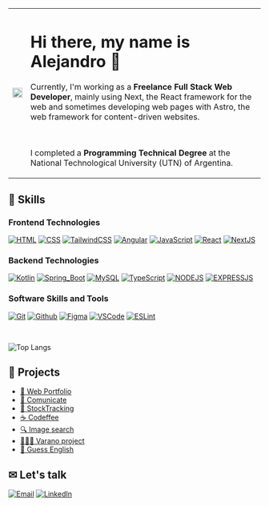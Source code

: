 <table>
    <tr>
        <td>
            <div width="100%" align="left">
                <img width="100%" src="https://i.pinimg.com/originals/bb/6d/76/bb6d7677244c8427db85c4d7e2a903ca.gif" />
            </div>
        </td>
        <td>
            <div>
                <h1>Hi there, my name is Alejandro 👋</h1>
                <p>Currently, I'm working as a <strong>Freelance Full Stack Web Developer</strong>, mainly using Next, the React framework for the web and sometimes developing web pages with Astro, the web framework for content-driven websites.</p>
                </br>
                <p>I completed a <strong>Programming Technical Degree</strong> at the National Technological University (UTN) of Argentina.</p>
            </div>
        </td>
    </tr>
</table>

## 📌 Skills

### Frontend Technologies
[![HTML](https://img.shields.io/badge/Html-E34F26?style=for-the-badge&logo=html5&logoColor=white&labelColor=101010)]()
[![CSS](https://img.shields.io/badge/Css-1572B6?style=for-the-badge&logo=css3&logoColor=white&labelColor=101010)]()
[![TailwindCSS](https://img.shields.io/badge/Tailwindcss-06B6D4?style=for-the-badge&logo=tailwindcss&logoColor=white&labelColor=101010)]()
[![Angular](https://img.shields.io/badge/Angular-DD0031?style=for-the-badge&logo=angular&logoColor=white&labelColor=101010)]()
[![JavaScript](https://img.shields.io/badge/JavaScript-F7DF1E?style=for-the-badge&logo=javascript&logoColor=white&labelColor=101010)]()
[![React](https://img.shields.io/badge/React-61DAFB?style=for-the-badge&logo=react&logoColor=white&labelColor=101010)]()
[![NextJS](https://img.shields.io/badge/NextJS-000000?style=for-the-badge&logo=nextdotjs&logoColor=white&labelColor=101010)]()
</br>
### Backend Technologies

[![Kotlin](https://img.shields.io/badge/Kotlin-7F52FF?style=for-the-badge&logo=kotlin&logoColor=white&labelColor=101010)]()
[![Spring_Boot](https://img.shields.io/badge/Spring_Boot-6DB33F?style=for-the-badge&logo=springboot&logoColor=white&labelColor=101010)]()
[![MySQL](https://img.shields.io/badge/MySQL-4479A1?style=for-the-badge&logo=mysql&logoColor=white&labelColor=101010)]()
[![TypeScript](https://img.shields.io/badge/TypeScript-3178C6?style=for-the-badge&logo=typescript&logoColor=white&labelColor=101010)]()
[![NODEJS](https://img.shields.io/badge/NodeJS-339933?style=for-the-badge&logo=nodedotjs&logoColor=white&labelColor=101010)]()
[![EXPRESSJS](https://img.shields.io/badge/Express-000000?style=for-the-badge&logo=express&logoColor=white&labelColor=101010)]()
</br>
### Software Skills and Tools

[![Git](https://img.shields.io/badge/Git-F05032?style=for-the-badge&logo=git&logoColor=white&labelColor=101010)]()
[![Github](https://img.shields.io/badge/github-181717?style=for-the-badge&logo=github&logoColor=white&labelColor=101010)]()
[![Figma](https://img.shields.io/badge/Figma-F24E1E?style=for-the-badge&logo=figma&logoColor=white&labelColor=101010)]()
[![VSCode](https://img.shields.io/badge/vscode-007ACC?style=for-the-badge&logo=visualstudiocode&logoColor=white&labelColor=101010)]()
[![ESLint](https://img.shields.io/badge/eslint-4B32C3?style=for-the-badge&logo=eslint&logoColor=white&labelColor=101010)]()

<br>

![Top Langs](https://github-readme-stats.vercel.app/api/top-langs/?username=alejandrodalzotto&hide_progress=true&theme=onedark&bg_color=00000030&show_icons=true&hide_border=true)

## 🌺 Projects
- [🌌 Web Portfolio](https://alejandrodalzotto-portfolio.vercel.app/)
- [🎤 Comunicate](https://lm4nu.github.io/Comunicate/)
- [🐄 StockTracking](https://github.com/WaldoCuevas/StockTracking)
- [☕ Codeffee](https://codeffee.vercel.app/)
- [🔍 Image search](https://alejandrodalzotto.github.io/galeria-de-imagenes/)
- [👩🏻‍🏫 Varano project](https://github.com/AlejandroDalzotto/varano)
- [🧠 Guess English](https://github.com/AlejandroDalzotto/guess-english)

## ✉ Let's talk

[![Email](https://img.shields.io/badge/Mail-EA4335?style=for-the-badge&logo=gmail&logoColor=white&labelColor=101010)](mailto:aledalzotto15@gmail.com)
[![LinkedIn](https://img.shields.io/badge/linkedin-0A66C2?style=for-the-badge&logo=linkedin&logoColor=white&labelColor=101010)](https://www.linkedin.com/in/alejandro-dalzotto-44214a24b/)
